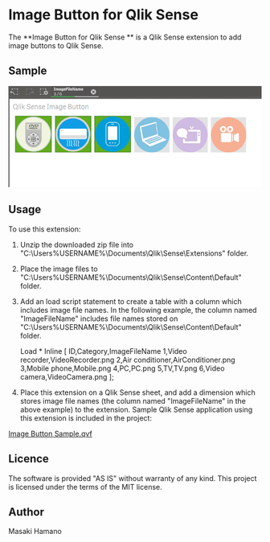 # Image Button for Qlik Sense

The **Image Button for Qlik Sense ** is a Qlik Sense extension to add image buttons to Qlik Sense.

## Sample 

![Alt text](./sample.png)

## Usage
To use this extension:

1. Unzip the downloaded zip file into "C:\Users\%USERNAME%\Documents\Qlik\Sense\Extensions\" folder.

2. Place the image files to "C:\Users\%USERNAME%\Documents\Qlik\Sense\Content\Default\" folder.

3. Add an load script statement to create a table with a column which includes image file names. In the following example, the column named "ImageFileName" includes file names stored on "C:\Users\%USERNAME%\Documents\Qlik\Sense\Content\Default\" folder.

    Load * Inline [
    ID,Category,ImageFileName
    1,Video recorder,VideoRecorder.png
    2,Air conditioner,AirConditioner.png
    3,Mobile phone,Mobile.png
    4,PC,PC.png
    5,TV,TV.png
    6,Video camera,VideoCamera.png
    ];

4. Place this extension on a Qlik Sense sheet, and add a dimension which stores image file names (the column named "ImageFileName" in the above example) to the extension. Sample Qlik Sense application using this extension is included in the project:

[Image Button Sample.qvf](https://github.com/mhamano/Qlik-Sense-Image-Button/blob/master/Image%20Button%20Sample.qvf) 

## Licence
The software is provided "AS IS" without warranty of any kind. This project is licensed under the terms of the MIT license.

## Author
Masaki Hamano